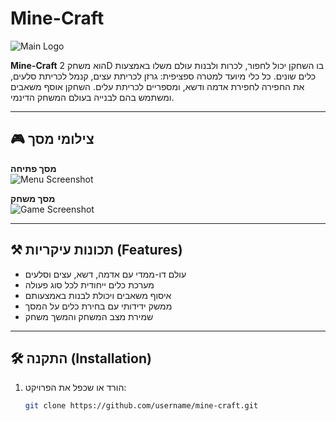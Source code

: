 # Mine-Craft

![Main Logo](assets/mainlogo.png)

**Mine-Craft** הוא משחק 2D בו השחקן יכול לחפור, לכרות ולבנות עולם משלו באמצעות כלים שונים. כל כלי מיועד למטרה ספציפית: גרזן לכריתת עצים, קנמל לכריתת סלעים, את החפירה לחפירת אדמה ודשא, ומספריים לכריתת עלים. השחקן אוסף משאבים ומשתמש בהם לבנייה בעולם המשחק הדינמי.

---

## 🎮 צילומי מסך

**מסך פתיחה**  
![Menu Screenshot](file-T2ZBgULFVU1zoFURjt96Mi.png)

**מסך משחק**  
![Game Screenshot](file-CsQQjfNWr53GcneAmy3Yuy.png)

---

## ⚒️ תכונות עיקריות (Features)

- עולם דו-ממדי עם אדמה, דשא, עצים וסלעים
- מערכת כלים ייחודית לכל סוג פעולה
- איסוף משאבים ויכולת לבנות באמצעותם
- ממשק ידידותי עם בחירת כלים על המסך
- שמירת מצב המשחק והמשך משחק

---

## 🛠️ התקנה (Installation)

1. הורד או שכפל את הפרויקט:
   ```bash
   git clone https://github.com/username/mine-craft.git

